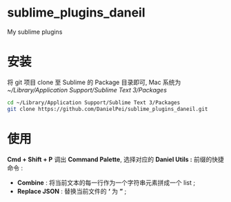 # sublime_plugins_daneil
My sublime plugins

# 安装
将 git 项目 clone 至 Sublime 的 Package 目录即可, Mac 系统为 *~/Library/Application Support/Sublime Text 3/Packages*

``` bash
cd ~/Library/Application Support/Sublime Text 3/Packages
git clone https://github.com/DanielPei/sublime_plugins_daneil.git
```

# 使用
**Cmd + Shift + P** 调出 **Command Palette**, 选择对应的 **Daniel Utils :** 前缀的快捷命令 : 

- **Combine** : 将当前文本的每一行作为一个字符串元素拼成一个 list ;
- **Replace JSON** : 替换当前文件的 **‘** 为 **”** ;